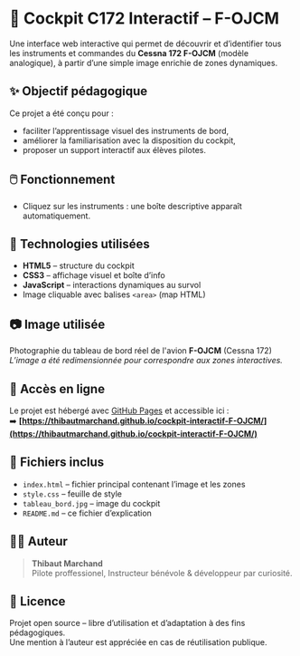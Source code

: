 # 🛫 Cockpit C172 Interactif – F-OJCM

Une interface web interactive qui permet de découvrir et d’identifier tous les instruments et commandes du **Cessna 172 F-OJCM** (modèle analogique), à partir d’une simple image enrichie de zones dynamiques.

## ✨ Objectif pédagogique

Ce projet a été conçu pour :
- faciliter l’apprentissage visuel des instruments de bord,
- améliorer la familiarisation avec la disposition du cockpit,
- proposer un support interactif aux élèves pilotes.

## 🖱️ Fonctionnement

- Cliquez sur les instruments : une boîte descriptive apparaît automatiquement.

## 🔧 Technologies utilisées

- **HTML5** – structure du cockpit
- **CSS3** – affichage visuel et boîte d’info
- **JavaScript** – interactions dynamiques au survol
- Image cliquable avec balises `<area>` (map HTML)

## 📷 Image utilisée

Photographie du tableau de bord réel de l'avion **F-OJCM** (Cessna 172)  
_L’image a été redimensionnée pour correspondre aux zones interactives._

## 🚀 Accès en ligne

Le projet est hébergé avec [GitHub Pages](https://pages.github.com) et accessible ici :  
➡️ **[https://thibautmarchand.github.io/cockpit-interactif-F-OJCM/](https://thibautmarchand.github.io/cockpit-interactif-F-OJCM/)**

## 📁 Fichiers inclus

- `index.html` – fichier principal contenant l’image et les zones
- `style.css` – feuille de style
- `tableau_bord.jpg` – image du cockpit
- `README.md` – ce fichier d’explication

## 🧑‍✈️ Auteur

> **Thibaut Marchand**  
> Pilote proffessionel, Instructeur bénévole & développeur par curiosité.

## 📘 Licence

Projet open source – libre d’utilisation et d’adaptation à des fins pédagogiques.  
Une mention à l’auteur est appréciée en cas de réutilisation publique.
